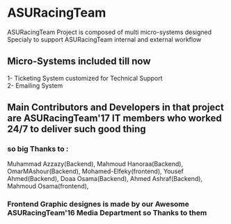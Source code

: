 # ASURacingTeam 
ASURacingTeam Project is composed of multi micro-systems designed Specialy to support ASURacingTeam internal and external workflow

## Micro-Systems included till now
1- Ticketing System customized for Technical Support<br>
2- Emailing System<br>

## Main Contributors and Developers in that project are ASURacingTeam'17 IT members who worked 24/7 to deliver such good thing
### so big Thanks to :
Muhammad Azzazy(Backend),
Mahmoud Hanoraa(Backend),
OmarMAshour(Backend),
Mohamed-Elfeky(frontend),
Yousef Ahmed(Backend),
Doaa Osama(Backend),
Ahmed Ashraf(Backend),
Mahmoud Osama(frontend),

### Frontend Graphic designes is made by our Awesome ASURacingTeam'16 Media Department so Thanks to them



